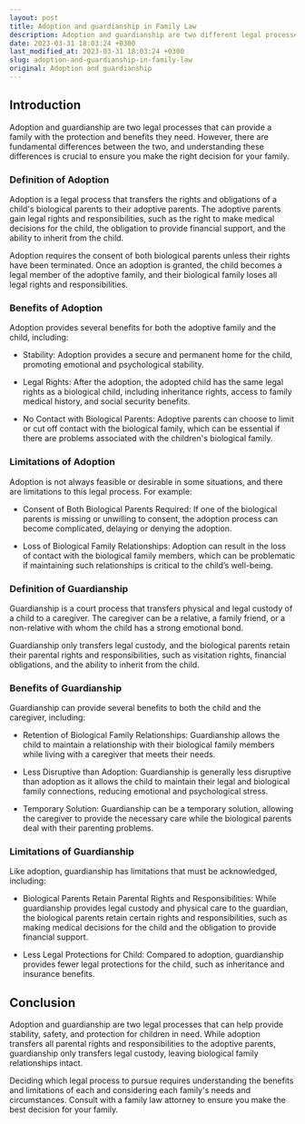 ```yaml
---
layout: post
title: Adoption and guardianship in Family Law
description: Adoption and guardianship are two different legal processes in family law. Understanding the differences, benefits, and limitations of each is crucial to making the right decision for your family. Learn more about adoption and guardianship in this legal advice article.
date: 2023-03-31 18:03:24 +0300
last_modified_at: 2023-03-31 18:03:24 +0300
slug: adoption-and-guardianship-in-family-law
original: Adoption and guardianship
---
```

## Introduction

Adoption and guardianship are two legal processes that can provide a family with the protection and benefits they need. However, there are fundamental differences between the two, and understanding these differences is crucial to ensure you make the right decision for your family. 

### Definition of Adoption

Adoption is a legal process that transfers the rights and obligations of a child's biological parents to their adoptive parents. The adoptive parents gain legal rights and responsibilities, such as the right to make medical decisions for the child, the obligation to provide financial support, and the ability to inherit from the child.

Adoption requires the consent of both biological parents unless their rights have been terminated. Once an adoption is granted, the child becomes a legal member of the adoptive family, and their biological family loses all legal rights and responsibilities.

### Benefits of Adoption

Adoption provides several benefits for both the adoptive family and the child, including:

- Stability: Adoption provides a secure and permanent home for the child, promoting emotional and psychological stability. 

- Legal Rights: After the adoption, the adopted child has the same legal rights as a biological child, including inheritance rights, access to family medical history, and social security benefits. 

- No Contact with Biological Parents: Adoptive parents can choose to limit or cut off contact with the biological family, which can be essential if there are problems associated with the children's biological family.

### Limitations of Adoption

Adoption is not always feasible or desirable in some situations, and there are limitations to this legal process. For example:

- Consent of Both Biological Parents Required: If one of the biological parents is missing or unwilling to consent, the adoption process can become complicated, delaying or denying the adoption. 

- Loss of Biological Family Relationships: Adoption can result in the loss of contact with the biological family members, which can be problematic if maintaining such relationships is critical to the child’s well-being. 

### Definition of Guardianship

Guardianship is a court process that transfers physical and legal custody of a child to a caregiver. The caregiver can be a relative, a family friend, or a non-relative with whom the child has a strong emotional bond. 

Guardianship only transfers legal custody, and the biological parents retain their parental rights and responsibilities, such as visitation rights, financial obligations, and the ability to inherit from the child.

### Benefits of Guardianship

Guardianship can provide several benefits to both the child and the caregiver, including:

- Retention of Biological Family Relationships: Guardianship allows the child to maintain a relationship with their biological family members while living with a caregiver that meets their needs.

- Less Disruptive than Adoption: Guardianship is generally less disruptive than adoption as it allows the child to maintain their legal and biological family connections, reducing emotional and psychological stress. 
   
- Temporary Solution: Guardianship can be a temporary solution, allowing the caregiver to provide the necessary care while the biological parents deal with their parenting problems.

### Limitations of Guardianship

Like adoption, guardianship has limitations that must be acknowledged, including: 

- Biological Parents Retain Parental Rights and Responsibilities: While guardianship provides legal custody and physical care to the guardian, the biological parents retain certain rights and responsibilities, such as making medical decisions for the child and the obligation to provide financial support.

- Less Legal Protections for Child: Compared to adoption, guardianship provides fewer legal protections for the child, such as inheritance and insurance benefits. 


## Conclusion

Adoption and guardianship are two legal processes that can help provide stability, safety, and protection for children in need. While adoption transfers all parental rights and responsibilities to the adoptive parents, guardianship only transfers legal custody, leaving biological family relationships intact.

Deciding which legal process to pursue requires understanding the benefits and limitations of each and considering each family's needs and circumstances. Consult with a family law attorney to ensure you make the best decision for your family.